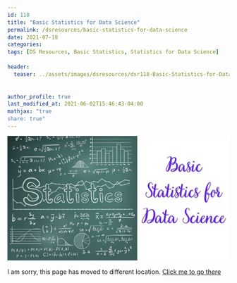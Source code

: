 ```yaml
---
id: 118    
title: "Basic Statistics for Data Science"
permalink: /dsresources/basic-statistics-for-data-science
date: 2021-07-18
categories:
tags: [DS Resources, Basic Statistics, Statistics for Data Science]

header:
  teaser: ../assets/images/dsresources/dsr118-Basic-Statistics-for-Data-Science.jpg


author_profile: true
last_modified_at: 2021-06-02T15:46:43-04:00
mathjax: "true
share: true"
---
```

![Basic Statistics for Data Science](../assets/images/dsresources/dsr118-Basic-Statistics-for-Data-Science.jpg)   

I am sorry, this page has moved to different location. [Click me to go there](/dsblog/basic-statistics-for-data-science)